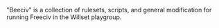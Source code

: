 "Beeciv" is a collection of rulesets, scripts, and general modification for running Freeciv in the Willset playgroup.

